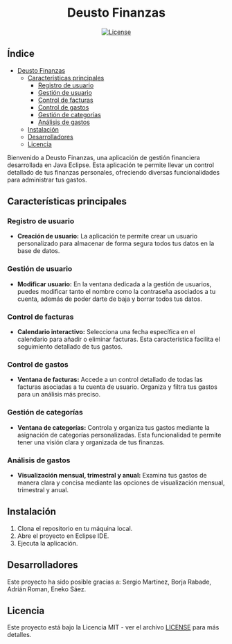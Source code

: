 <div align="center">

# Deusto Finanzas



</div>

<div align="center">

[![License](https://img.shields.io/badge/license-MIT-blue.svg)](LICENSE)

</div>

## Índice

- [Deusto Finanzas](#deusto-finanzas)
  - [Características principales](#características-principales)
    - [Registro de usuario](#registro-de-usuario)
    - [Gestión de usuario](#gestión-de-usuario)
    - [Control de facturas](#control-de-facturas)
    - [Control de gastos](#control-de-gastos)
    - [Gestión de categorías](#gestión-de-categorías)
    - [Análisis de gastos](#análisis-de-gastos)
  - [Instalación](#instalación)
  - [Desarrolladores](#desarrolladores)
  - [Licencia](#licencia)

Bienvenido a Deusto Finanzas, una aplicación de gestión financiera desarrollada en Java Eclipse. Esta aplicación te permite llevar un control detallado de tus finanzas personales, ofreciendo diversas funcionalidades para administrar tus gastos.

## Características principales

### Registro de usuario

- **Creación de usuario:** La aplicación te permite crear un usuario personalizado para almacenar de forma segura todos tus datos en la base de datos.

### Gestión de usuario

- **Modificar usuario:** En la ventana dedicada a la gestión de usuarios, puedes modificar tanto el nombre como la contraseña asociados a tu cuenta, además de poder darte de baja y borrar todos tus datos.

### Control de facturas

- **Calendario interactivo:** Selecciona una fecha específica en el calendario para añadir o eliminar facturas. Esta característica facilita el seguimiento detallado de tus gastos.

### Control de gastos

- **Ventana de facturas:** Accede a un control detallado de todas las facturas asociadas a tu cuenta de usuario. Organiza y filtra tus gastos para un análisis más preciso.

### Gestión de categorías

- **Ventana de categorías:** Controla y organiza tus gastos mediante la asignación de categorías personalizadas. Esta funcionalidad te permite tener una visión clara y organizada de tus finanzas.

### Análisis de gastos

- **Visualización mensual, trimestral y anual:** Examina tus gastos de manera clara y concisa mediante las opciones de visualización mensual, trimestral y anual.

## Instalación

1. Clona el repositorio en tu máquina local.
2. Abre el proyecto en Eclipse IDE.
3. Ejecuta la aplicación.

## Desarrolladores

Este proyecto ha sido posible gracias a: Sergio Martínez, Borja Rabade, Adrián Roman, Eneko Sáez.

## Licencia

Este proyecto está bajo la Licencia MIT - ver el archivo [LICENSE](LICENSE) para más detalles.
